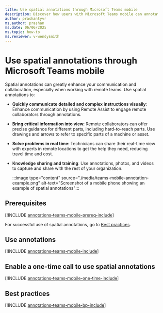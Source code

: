 ```yaml
---
title: Use spatial annotations through Microsoft Teams mobile
description: Discover how users with Microsoft Teams mobile can annotate in another user's environment.
author: prashantyvr
ms.author: prashan
ms.date: 06/06/2025
ms.topic: how-to
ms.reviewer: v-wendysmith
---
```


# Use spatial annotations through Microsoft Teams mobile

<!--- This topic is in RA and Field Service. Field Service topic is annotations-teams-mobile.md --->

Spatial annotations can greatly enhance your communication and collaboration, especially when working with remote teams. Use spatial annotations to:

- **Quickly communicate detailed and complex instructions visually**: Enhance communication by using Remote Assist to engage remote collaborators through annotations.
- **Bring critical information into view**: Remote collaborators can offer precise guidance for different parts, including hard-to-reach parts. Use drawings and arrows to refer to specific parts of a machine or asset.
- **Solve problems in real time**: Technicians can share their real-time view with experts in remote locations to get the help they need, reducing travel time and cost.
- **Knowledge sharing and training**: Use annotations, photos, and videos to capture and share with the rest of your organization.

  :::image type="content" source="./media/teams-mobile-annotation-example.png" alt-text="Screenshot of a mobile phone showing an example of spatial annotations":::

## Prerequisites

[!INCLUDE [annotations-teams-mobile-prereq-include](../includes/annotations-teams-mobile-prereq.md)]

For successful use of spatial annotations, go to [Best practices](#best-practices).

## Use annotations

[!INCLUDE [annotations-teams-mobile-include](../includes/annotations-teams-mobile.md)]

## Enable a one-time call to use spatial annotations

[!INCLUDE [annotations-teams-mobile-one-time-include](../includes/annotations-team-mobile-one-time.md)]

## Best practices

[!INCLUDE [annotations-teams-mobile-bp-include](../includes/annotations-team-mobile-bp.md)]
